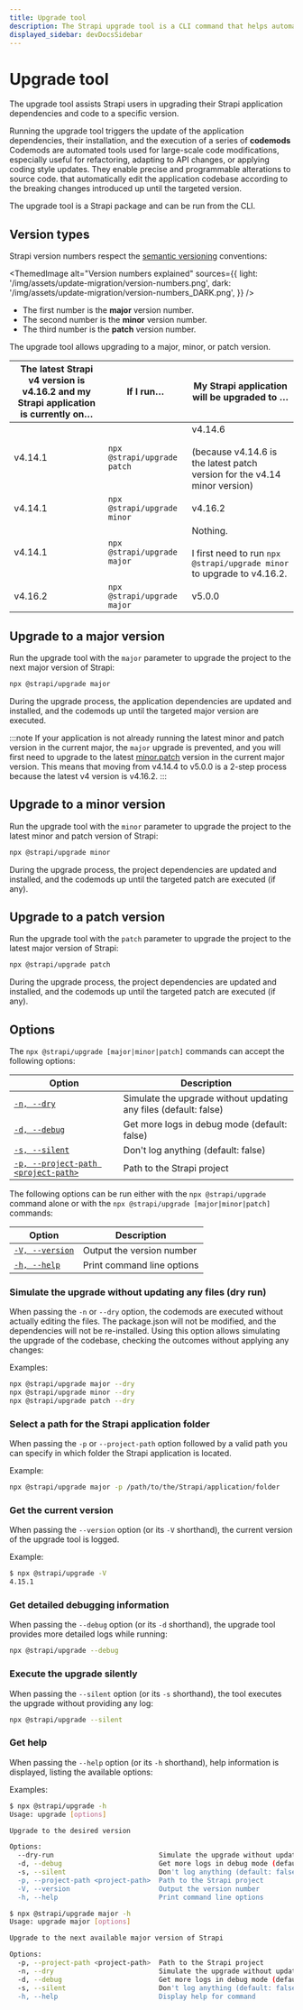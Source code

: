 ```yaml
---
title: Upgrade tool
description: The Strapi upgrade tool is a CLI command that helps automatically upgrading to a new Strapi version.
displayed_sidebar: devDocsSidebar
---
```


# Upgrade tool

The upgrade tool assists Strapi users in upgrading their Strapi application dependencies and code to a specific version.

Running the upgrade tool triggers the update of the application dependencies, their installation, and the execution of a series of **codemods** <Annotation>Codemods are automated tools used for large-scale code modifications, especially useful for refactoring, adapting to API changes, or applying coding style updates. They enable precise and programmable alterations to source code.</Annotation> that automatically edit the application codebase according to the breaking changes introduced up until the targeted version.

The upgrade tool is a Strapi package and can be run from the CLI.

## Version types

Strapi version numbers respect the [semantic versioning](https://semver.org/) conventions:

<ThemedImage
  alt="Version numbers explained"
  sources={{
    light: '/img/assets/update-migration/version-numbers.png',
    dark: '/img/assets/update-migration/version-numbers_DARK.png',
  }}
/>

- The first number is the **major** version number.
- The second number is the **minor** version number.
- The third number is the **patch** version number.

The upgrade tool allows upgrading to a major, minor, or patch version.

| The latest Strapi v4 version is v4.16.2 and my Strapi application is currently on… | If I run… | My Strapi application will be upgraded to … |
|----|----|----|
| v4.14.1 | `npx @strapi/upgrade patch` | v4.14.6<br/><br/>(because v4.14.6 is the latest patch version for the v4.14 minor version) |
| v4.14.1 | `npx @strapi/upgrade minor` | v4.16.2 |
| v4.14.1 | `npx @strapi/upgrade major` | Nothing.<br/><br/>I first need to run `npx @strapi/upgrade minor` to upgrade to v4.16.2. |
| v4.16.2 | `npx @strapi/upgrade major` | v5.0.0  |

## Upgrade to a major version

Run the upgrade tool with the `major` parameter to upgrade the project to the next major version of Strapi:

```bash
npx @strapi/upgrade major
```

During the upgrade process, the application dependencies are updated and installed, and the codemods up until the targeted major version are executed.

:::note
If your application is not already running the latest minor and patch version in the current major, the `major` upgrade is prevented, and you will first need to upgrade to the latest [minor.patch](#upgrade-to-a-minor-version) version in the current major version. This means that moving from v4.14.4 to v5.0.0 is a 2-step process because the latest v4 version is v4.16.2.
:::

## Upgrade to a minor version

Run the upgrade tool with the `minor` parameter to upgrade the project to the latest minor and patch version of Strapi:

```bash
npx @strapi/upgrade minor
```

During the upgrade process, the project dependencies are updated and installed, and the codemods up until the targeted patch are executed (if any).

## Upgrade to a patch version

Run the upgrade tool with the `patch` parameter to upgrade the project to the latest major version of Strapi:

```bash
npx @strapi/upgrade patch
```

During the upgrade process, the project dependencies are updated and installed, and the codemods up until the targeted patch are executed (if any).

<!-- ## Run codemods only

Run the upgrade tool with the `codemods` parameter to execute a utility that allows selecting the codemods to be executed. With this command, only the codemods are run, the dependencies are not updated nor installed.

```bash
npx @strapi/upgrade codemods
``` -->

## Options

The `npx @strapi/upgrade [major|minor|patch]` commands can accept the following options:

| Option                                                                   | Description                                                      |
| ------------------------------------------------------------------------ | ---------------------------------------------------------------- |
| [`-n, --dry`](#simulate-the-upgrade-without-updating-any-files-dry-run)  | Simulate the upgrade without updating any files (default: false) |
| [`-d, --debug`](#get-detailed-debugging-information)                     | Get more logs in debug mode (default: false)                     |
| [`-s, --silent`](#execute-the-upgrade-silently)                          | Don't log anything (default: false)                              |
| [`-p, --project-path <project-path>`](#select-a-path-for-the-strapi-application-folder) | Path to the Strapi project                                       |

The following options can be run either with the `npx @strapi/upgrade` command alone or with the `npx @strapi/upgrade [major|minor|patch]` commands:

| Option                                                                   | Description                                                      |
| ------------------------------------------------------------------------ | ---------------------------------------------------------------- |
| [`-V, --version`](#get-the-current-version)                       | Output the version number                                        |
| [`-h, --help`](#get-help)                                                | Print command line options                                       |



### Simulate the upgrade without updating any files (dry run)

When passing the `-n` or `--dry` option, the codemods are executed without actually editing the files. The package.json will not be modified, and the dependencies will not be re-installed. Using this option allows simulating the upgrade of the codebase, checking the outcomes without applying any changes:

Examples:

```bash
npx @strapi/upgrade major --dry
npx @strapi/upgrade minor --dry
npx @strapi/upgrade patch --dry
```

### Select a path for the Strapi application folder

When passing the `-p` or `--project-path` option followed by a valid path you can specify in which folder the Strapi application is located.

Example:

```bash
npx @strapi/upgrade major -p /path/to/the/Strapi/application/folder
```

### Get the current version

When passing the `--version` option (or its `-V` shorthand), the current version of the upgrade tool is logged.

Example:

```sh
$ npx @strapi/upgrade -V
4.15.1
```

### Get detailed debugging information

When passing the `--debug` option (or its `-d` shorthand), the upgrade tool provides more detailed logs while running:

```bash
npx @strapi/upgrade --debug
```

### Execute the upgrade silently

When passing the `--silent` option (or its `-s` shorthand), the tool executes the upgrade without providing any log:

```bash
npx @strapi/upgrade --silent
```

### Get help

When passing the `--help` option (or its `-h` shorthand), help information is displayed, listing the available options:

Examples:

<Tabs>
<Tab value="upgrade" label="General help for the upgrade tool">

```bash
$ npx @strapi/upgrade -h
Usage: upgrade [options]

Upgrade to the desired version

Options:
  --dry-run                          Simulate the upgrade without updating any files (default: false)
  -d, --debug                        Get more logs in debug mode (default: false)
  -s, --silent                       Don't log anything (default: false)
  -p, --project-path <project-path>  Path to the Strapi project
  -V, --version                      Output the version number
  -h, --help                         Print command line options
```

</Tab>

<Tab value="major" label="Specific help for upgrade major">

```bash
$ npx @strapi/upgrade major -h
Usage: upgrade major [options]

Upgrade to the next available major version of Strapi

Options:
  -p, --project-path <project-path>  Path to the Strapi project
  -n, --dry                          Simulate the upgrade without updating any files (default: false)
  -d, --debug                        Get more logs in debug mode (default: false)
  -s, --silent                       Don't log anything (default: false)
  -h, --help                         Display help for command
```

</Tab>
</Tabs>
